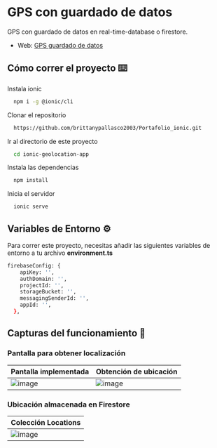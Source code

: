 # GPS con guardado de datos

GPS con guardado de datos en real-time-database o firestore.
 
- Web: [GPS guardado de datos](https://gps-firebase-fce0f.web.app/)

## Cómo correr el proyecto ⌨️

Instala ionic

```bash
  npm i -g @ionic/cli 
```


Clonar el repositorio

```bash
  https://github.com/brittanypallasco2003/Portafolio_ionic.git
```

Ir al directorio de este proyecto

```bash
  cd ionic-geolocation-app
```

Instala las dependencias

```bash
  npm install
```

Inicia el servidor

```bash
  ionic serve
```


## Variables de Entorno ⚙️

Para correr este proyecto, necesitas añadir las siguientes variables de entorno a tu archivo **environment.ts**

```bash
firebaseConfig: {
    apiKey: '',
    authDomain: '',
    projectId: '',
    storageBucket: '',
    messagingSenderId: '',
    appId: '',
  },
```

## Capturas del funcionamiento 📳

### Pantalla para obtener localización

|Pantalla implementada|Obtención de ubicación|
|:---|:---|
|![image](https://github.com/brittanypallasco2003/Portafolio_ionic/assets/117743650/75a2d567-a204-4d4f-be25-948087b159f3)|![image](https://github.com/brittanypallasco2003/Portafolio_ionic/assets/117743650/2f418674-d2e2-4818-8df9-5424de4ff5d6)|


### Ubicación almacenada en Firestore
|Colección Locations|
|-|
|![image](https://github.com/brittanypallasco2003/Portafolio_ionic/assets/117743650/998a9560-3c4f-4477-a86e-fb6ebfc88a71)|







